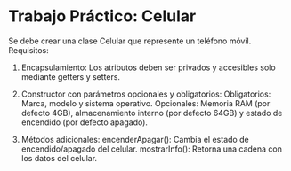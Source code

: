 # Trabajo Práctico: Celular

Se debe crear una clase Celular que represente un teléfono móvil.
Requisitos:

1. Encapsulamiento:
   Los atributos deben ser privados y accesibles solo mediante getters y setters.

2. Constructor con parámetros opcionales y obligatorios:
   Obligatorios: Marca, modelo y sistema operativo.
   Opcionales: Memoria RAM (por defecto 4GB), almacenamiento interno (por defecto 64GB) y estado de encendido (por defecto apagado).

3. Métodos adicionales:
   encenderApagar(): Cambia el estado de encendido/apagado del celular.
   mostrarInfo(): Retorna una cadena con los datos del celular.
